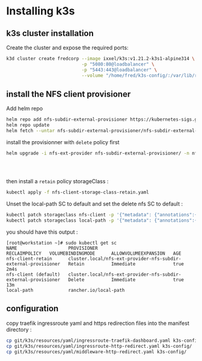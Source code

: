 # Installing k3s

## k3s cluster installation
Create the cluster and expose the required ports:

```bash
k3d cluster create fredcorp --image ixxel/k3s:v1.21.2-k3s1-alpine314 \
                            -p "5080:80@loadbalancer" \
                            -p "5443:443@loadbalancer" \
                            --volume "/home/fred/k3s-config/:/var/lib/rancher/k3s/server/manifests/"
```

## install the NFS client provisioner

Add helm repo

```bash
helm repo add nfs-subdir-external-provisioner https://kubernetes-sigs.github.io/nfs-subdir-external-provisioner/
helm repo update
helm fetch --untar nfs-subdir-external-provisioner/nfs-subdir-external-provisioner
```

install the provisionner with `delete` policy first

```bash
helm upgrade -i nfs-ext-provider nfs-subdir-external-provisioner/ -n nfs --set nfs.server=192.168.0.151 \
                                                                         --set nfs.path=/NFS/data-k3s \
                                                                         --set storageClass.reclaimPolicy=Delete \
                                                                         --set accessModes=ReadWriteMany
```

then install a `retain` policy storageClass :

```bash
kubectl apply -f nfs-client-storage-class-retain.yaml
```

Unset the local-path SC to default and set the delete nfs SC to default :

```bash
kubectl patch storageclass nfs-client -p '{"metadata": {"annotations":{"storageclass.kubernetes.io/is-default-class":"true"}}}'
kubectl patch storageclass local-path -p '{"metadata": {"annotations":{"storageclass.kubernetes.io/is-default-class":"false"}}}'
```

you should have this output :

```console
[root@workstation ~]# sudo kubectl get sc
NAME                   PROVISIONER                                                      RECLAIMPOLICY   VOLUMEBINDINGMODE      ALLOWVOLUMEEXPANSION   AGE
nfs-client-retain      cluster.local/nfs-ext-provider-nfs-subdir-external-provisioner   Retain          Immediate              true                   2m4s
nfs-client (default)   cluster.local/nfs-ext-provider-nfs-subdir-external-provisioner   Delete          Immediate              true                   13m
local-path             rancher.io/local-path
```

## configuration

copy traefik ingressroute yaml and https redirection files into the manifest directory :

```bash
cp git/k3s/resources/yaml/ingressroute-traefik-dashboard.yaml k3s-config/
cp git/k3s/resources/yaml/ingressroute-http-redirect.yaml k3s-config/
cp git/k3s/resources/yaml/middleware-http-redirect.yaml k3s-config/
```


